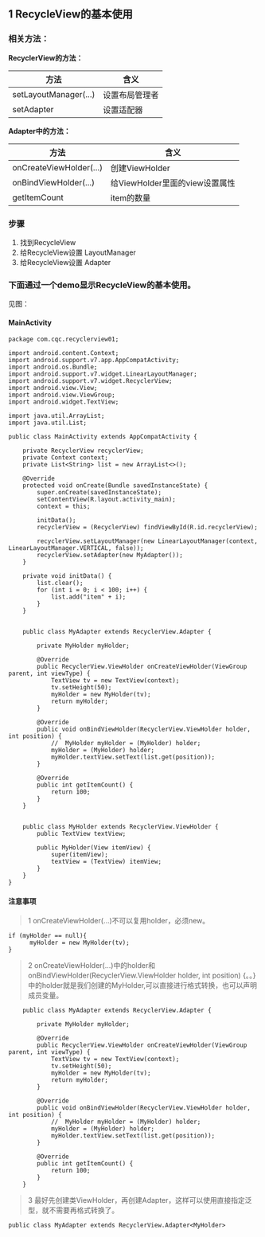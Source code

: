 ## 1 RecycleView的基本使用 ##
### 相关方法： ###
**RecyclerView的方法：**

|方法|含义|
|---|----|
|setLayoutManager(...)|设置布局管理者|
|setAdapter|设置适配器|

**Adapter中的方法：**

|方法|含义|
|---|----|
|onCreateViewHolder(...)|创建ViewHolder|
|onBindViewHolder(...)|给ViewHolder里面的view设置属性|
|getItemCount|item的数量|

### **步骤** ###
1. 找到RecycleView
2. 给RecycleView设置 LayoutManager
3. 给RecycleView设置 Adapter

    
### **下面通过一个demo显示RecycleView的基本使用。** ###
见图：

#### **MainActivity** ####

```
package com.cqc.recyclerview01;

import android.content.Context;
import android.support.v7.app.AppCompatActivity;
import android.os.Bundle;
import android.support.v7.widget.LinearLayoutManager;
import android.support.v7.widget.RecyclerView;
import android.view.View;
import android.view.ViewGroup;
import android.widget.TextView;

import java.util.ArrayList;
import java.util.List;

public class MainActivity extends AppCompatActivity {

    private RecyclerView recyclerView;
    private Context context;
    private List<String> list = new ArrayList<>();

    @Override
    protected void onCreate(Bundle savedInstanceState) {
        super.onCreate(savedInstanceState);
        setContentView(R.layout.activity_main);
        context = this;

        initData();
        recyclerView = (RecyclerView) findViewById(R.id.recyclerView);

        recyclerView.setLayoutManager(new LinearLayoutManager(context, LinearLayoutManager.VERTICAL, false));
        recyclerView.setAdapter(new MyAdapter());
    }

    private void initData() {
        list.clear();
        for (int i = 0; i < 100; i++) {
            list.add("item" + i);
        }
    }


    public class MyAdapter extends RecyclerView.Adapter {

        private MyHolder myHolder;

        @Override
        public RecyclerView.ViewHolder onCreateViewHolder(ViewGroup parent, int viewType) {
            TextView tv = new TextView(context);
            tv.setHeight(50);
            myHolder = new MyHolder(tv);
            return myHolder;
        }

        @Override
        public void onBindViewHolder(RecyclerView.ViewHolder holder, int position) {
            //  MyHolder myHolder = (MyHolder) holder;
            myHolder = (MyHolder) holder;
            myHolder.textView.setText(list.get(position));
        }

        @Override
        public int getItemCount() {
            return 100;
        }
    }


    public class MyHolder extends RecyclerView.ViewHolder {
        public TextView textView;

        public MyHolder(View itemView) {
            super(itemView);
            textView = (TextView) itemView;
        }
    }
}

```
#### **注意事项** ####


> 1 onCreateViewHolder(...)不可以复用holder，必须new。

```
if (myHolder == null){
      myHolder = new MyHolder(tv);
}
```



> 2 onCreateViewHolder(...)中的holder和onBindViewHolder(RecyclerView.ViewHolder holder, int position) {。。}中的holder就是我们创建的MyHolder,可以直接进行格式转换，也可以声明成员变量。

```
    public class MyAdapter extends RecyclerView.Adapter {

        private MyHolder myHolder;

        @Override
        public RecyclerView.ViewHolder onCreateViewHolder(ViewGroup parent, int viewType) {
            TextView tv = new TextView(context);
            tv.setHeight(50);
            myHolder = new MyHolder(tv);
            return myHolder;
        }

        @Override
        public void onBindViewHolder(RecyclerView.ViewHolder holder, int position) {
            //  MyHolder myHolder = (MyHolder) holder;
            myHolder = (MyHolder) holder;
            myHolder.textView.setText(list.get(position));
        }

        @Override
        public int getItemCount() {
            return 100;
        }
    }
```

> 3 最好先创建类ViewHolder，再创建Adapter，这样可以使用直接指定泛型，就不需要再格式转换了。

```
public class MyAdapter extends RecyclerView.Adapter<MyHolder>
```
